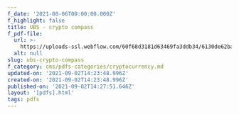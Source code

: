 ```yaml
---
f_date: '2021-08-06T00:00:00.000Z'
f_highlight: false
title: UBS - crypto compass
f_pdf-file:
  url: >-
    https://uploads-ssl.webflow.com/60f68d3181d63469fa3ddb34/6130de62ba82a232ac403096_UBS%20-%20crypto%20compass.pdf
  alt: null
slug: ubs-crypto-compass
f_category: cms/pdfs-categories/cryptocurrency.md
updated-on: '2021-09-02T14:23:48.996Z'
created-on: '2021-09-02T14:23:48.996Z'
published-on: '2021-09-02T14:27:51.646Z'
layout: '[pdfs].html'
tags: pdfs
---
```



